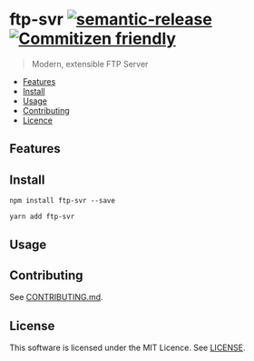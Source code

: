 # ftp-svr [![semantic-release](https://img.shields.io/badge/%20%20%F0%9F%93%A6%F0%9F%9A%80-semantic--release-e10079.svg)](https://github.com/semantic-release/semantic-release) [![Commitizen friendly](https://img.shields.io/badge/commitizen-friendly-brightgreen.svg)](http://commitizen.github.io/cz-cli/)


<!--[RM_DESCRIPTION]-->
> Modern, extensible FTP Server

<!--[]-->

- [Features](#features)
- [Install](#install)
- [Usage](#usage)
- [Contributing](#contributing)
- [Licence](#licence)

## Features

## Install

`npm install ftp-svr --save`

`yarn add ftp-svr`

## Usage


<!--[RM_CONTRIBUTING]-->
## Contributing

See [CONTRIBUTING.md](CONTRIBUTING.md).


<!--[]-->

<!--[RM_LICENSE]-->
## License

This software is licensed under the MIT Licence. See [LICENSE](LICENSE).

<!--[]-->
